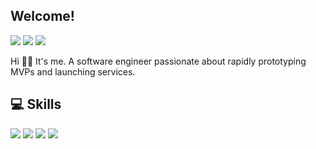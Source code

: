 ## Welcome! 
<p>
  <a href="https://kr.linkedin.com/in/%EC%98%81%EC%9C%A4-%EC%A0%95-018442141" target="_blank"><img src="https://img.shields.io/badge/정영윤-0A66C2?style=flat-square&logo=Linkedin&logoColor=white"/></a>
  <a href="mailto:optyyie@gmail.com" target="_blank"><img src="https://img.shields.io/badge/optyyie@gmail.com-EA4335?style=flat-square&logo=Gmail&logoColor=white"/></a>
  <a href="https://twitter.com/continuous_i_d" target="_blank"><img src="https://img.shields.io/badge/continuous_i_d-1DA1F2?style=flat-square&logo=Twitter&logoColor=white"/></a>
</p>

<p>
  Hi 👋🏼 It's me.
  A software engineer passionate about rapidly prototyping MVPs and launching services. 
</p>

## 💻 Skills
<p>
  <img src="https://img.shields.io/badge/Spring-6DB33F?style=flat-square&logo=Spring&logoColor=white"/>
  <img src="https://img.shields.io/badge/React-61DAFB?style=flat-square&logo=React&logoColor=black"/>
  <img src="https://img.shields.io/badge/AWS-232F32?style=for-the-badge&logo=AmazonAWS&logoColor=white"/>
  <img src="https://img.shields.io/badge/GoogleCloud-4285F4?style=flat-square&logo=GoogleCloud&logoColor=black"/>
</p>
